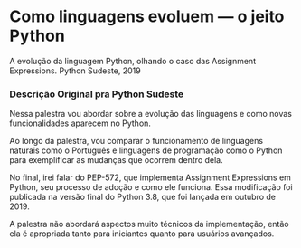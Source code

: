 # Como linguagens evoluem ― o jeito Python 

A evolução da linguagem Python, olhando o caso das Assignment Expressions. Python Sudeste, 2019


### Descrição Original pra Python Sudeste

Nessa palestra vou abordar sobre a evolução das linguagens e como novas
funcionalidades aparecem no Python.

Ao longo da palestra, vou comparar o funcionamento de linguagens naturais
como o Português e linguagens de programação como o Python para exemplificar
as mudanças que ocorrem dentro dela.

No final, irei falar do PEP-572, que implementa Assignment Expressions em
Python, seu processo de adoção e como ele funciona. Essa modificação foi
publicada na versão final do Python 3.8, que foi lançada em outubro de 2019.

A palestra não abordará aspectos muito técnicos da implementação, então ela é
apropriada tanto para iniciantes quanto para usuários avançados.


